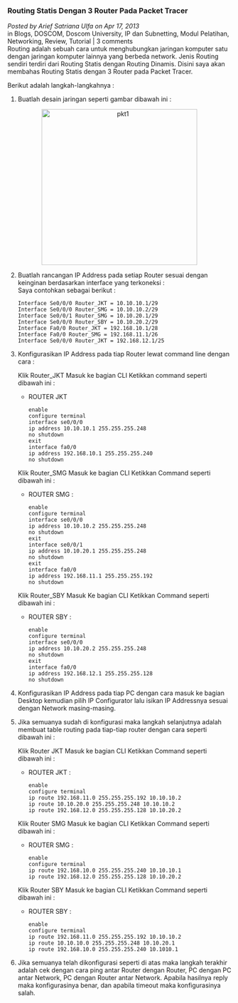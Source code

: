 ### **Routing Statis Dengan 3 Router Pada Packet Tracer**
_Posted by Arief Satriana Ulfa on Apr 17, 2013_
<br>
in Blogs, DOSCOM, Doscom University, IP dan Subnetting, Modul Pelatihan, Networking, Review, Tutorial | 3 comments	
Routing adalah sebuah cara untuk menghubungkan jaringan komputer satu dengan jaringan komputer lainnya yang berbeda network. Jenis Routing sendiri terdiri dari Routing Statis dengan Routing Dinamis. Disini saya akan membahas Routing Statis dengan 3 Router pada Packet Tracer.

Berikut adalah langkah-langkahnya :

1. Buatlah desain jaringan seperti gambar dibawah ini :  
<p align="center">
	<img src="./posts/2013-04-17-routing-statis-dengan-3-router-pada-packet-tracer/pkt1.png" height="350px" alt="pkt1">
</p> 

2. Buatlah rancangan IP Address pada setiap Router sesuai dengan keinginan berdasarkan interface yang terkoneksi :
    <br>
    Saya contohkan sebagai berikut :
    <br>
    ```
    Interface Se0/0/0 Router_JKT = 10.10.10.1/29
    Interface Se0/0/0 Router_SMG = 10.10.10.2/29
    Interface Se0/0/1 Router_SMG = 10.10.20.1/29
    Interface Se0/0/0 Router_SBY = 10.10.20.2/29
    Interface Fa0/0 Router_JKT = 192.168.10.1/28
    Interface Fa0/0 Router_SMG = 192.168.11.1/26
    Interface Se0/0/0 Router_JKT = 192.168.12.1/25

    ```

3. Konfigurasikan IP Address pada tiap Router lewat command line dengan cara :

    Klik Router_JKT
    Masuk ke bagian CLI
    Ketikkan command seperti dibawah ini :

    * ROUTER JKT
        <br>
        ```
        enable
        configure terminal
        interface se0/0/0
        ip address 10.10.10.1 255.255.255.248
        no shutdown
        exit
        interface fa0/0
        ip address 192.168.10.1 255.255.255.240
        no shutdown

        ```

    Klik Router_SMG
    Masuk ke bagian CLI
    Ketikkan Command seperti dibawah ini :

    * ROUTER SMG :
        <br>
        ```
        enable
        configure terminal
        interface se0/0/0
        ip address 10.10.10.2 255.255.255.248
        no shutdown
        exit
        interface se0/0/1
        ip address 10.10.20.1 255.255.255.248
        no shutdown
        exit
        interface fa0/0
        ip address 192.168.11.1 255.255.255.192
        no shutdown

        ```

    Klik Router_SBY
    Masuk Ke bagian CLI
    Ketikkan Command seperti dibawah ini :

    * ROUTER SBY :
        <br>
        ```
        enable
        configure terminal
        interface se0/0/0
        ip address 10.10.20.2 255.255.255.248
        no shutdown
        exit
        interface fa0/0
        ip address 192.168.12.1 255.255.255.128
        no shutdown

        ```

4. Konfigurasikan IP Address pada tiap PC dengan cara masuk ke bagian Desktop kemudian pilih IP Configurator lalu isikan IP Addressnya sesuai dengan Network masing-masing.

5. Jika semuanya sudah di konfigurasi maka langkah selanjutnya adalah membuat table routing pada tiap-tiap router dengan cara seperti dibawah ini :

    Klik Router JKT
    Masuk ke bagian CLI
    Ketikkan Command seperti dibawah ini :

    * ROUTER JKT :
        <br>
        ```
        enable
        configure terminal
        ip route 192.168.11.0 255.255.255.192 10.10.10.2
        ip route 10.10.20.0 255.255.255.248 10.10.10.2
        ip route 192.168.12.0 255.255.255.128 10.10.20.2

        ```

    Klik Router SMG
    Masuk ke bagian CLI
    Ketikkan Command seperti dibawah ini :

    * ROUTER SMG :
        <br>
        ```
        enable
        configure terminal
        ip route 192.168.10.0 255.255.255.240 10.10.10.1
        ip route 192.168.12.0 255.255.255.128 10.10.20.2

        ```

    Klik Router SBY
    Masuk ke bagian CLI
    Ketikkan Command seperti dibawah ini :

    * ROUTER SBY :
        <br>
        ```
        enable
        configure terminal
        ip route 192.168.11.0 255.255.255.192 10.10.10.2
        ip route 10.10.10.0 255.255.255.248 10.10.20.1
        ip route 192.168.10.0 255.255.255.240 10.1010.1

        ```

6. Jika semuanya telah dikonfigurasi seperti di atas maka langkah terakhir adalah cek dengan cara ping antar Router dengan Router, PC dengan PC antar Network, PC dengan Router antar Network. Apabila hasilnya reply maka konfigurasinya benar, dan apabila timeout maka konfigurasinya salah.